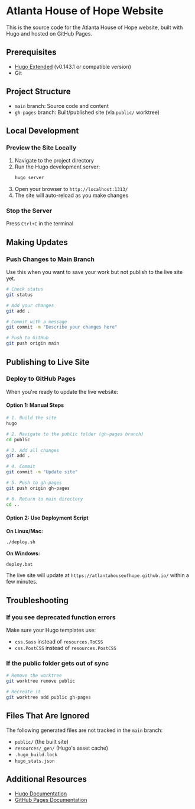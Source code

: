 # Atlanta House of Hope Website

This is the source code for the Atlanta House of Hope website, built with Hugo and hosted on GitHub Pages.

## Prerequisites

- [Hugo Extended](https://gohugo.io/installation/) (v0.143.1 or compatible version)
- Git

## Project Structure

- `main` branch: Source code and content
- `gh-pages` branch: Built/published site (via `public/` worktree)

## Local Development

### Preview the Site Locally

1. Navigate to the project directory
2. Run the Hugo development server:
   ```bash
   hugo server
   ```
3. Open your browser to `http://localhost:1313/`
4. The site will auto-reload as you make changes

### Stop the Server

Press `Ctrl+C` in the terminal

## Making Updates

### Push Changes to Main Branch

Use this when you want to save your work but not publish to the live site yet.

```bash
# Check status
git status

# Add your changes
git add .

# Commit with a message
git commit -m "Describe your changes here"

# Push to GitHub
git push origin main
```

## Publishing to Live Site

### Deploy to GitHub Pages

When you're ready to update the live website:

#### Option 1: Manual Steps

```bash
# 1. Build the site
hugo

# 2. Navigate to the public folder (gh-pages branch)
cd public

# 3. Add all changes
git add .

# 4. Commit
git commit -m "Update site"

# 5. Push to gh-pages
git push origin gh-pages

# 6. Return to main directory
cd ..
```

#### Option 2: Use Deployment Script

**On Linux/Mac:**
```bash
./deploy.sh
```

**On Windows:**
```bash
deploy.bat
```

The live site will update at `https://atlantahouseofhope.github.io/` within a few minutes.

## Troubleshooting

### If you see deprecated function errors

Make sure your Hugo templates use:
- `css.Sass` instead of `resources.ToCSS`
- `css.PostCSS` instead of `resources.PostCSS`

### If the public folder gets out of sync

```bash
# Remove the worktree
git worktree remove public

# Recreate it
git worktree add public gh-pages
```

## Files That Are Ignored

The following generated files are not tracked in the `main` branch:
- `public/` (the built site)
- `resources/_gen/` (Hugo's asset cache)
- `.hugo_build.lock`
- `hugo_stats.json`

## Additional Resources

- [Hugo Documentation](https://gohugo.io/documentation/)
- [GitHub Pages Documentation](https://docs.github.com/en/pages)
